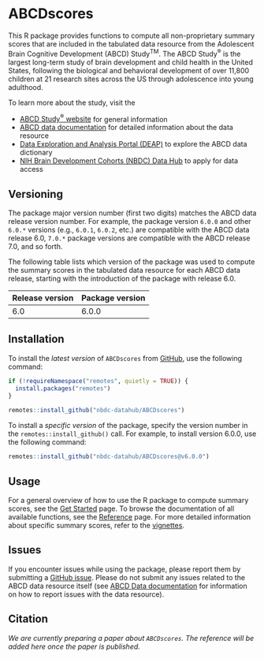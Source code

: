 
<!-- README.md is generated from README.Rmd. Please edit that file -->

# ABCDscores

<!-- badges: start -->

<!-- badges: end -->

This R package provides functions to compute all non-proprietary summary
scores that are included in the tabulated data resource from the
Adolescent Brain Cognitive Development (ABCD) Study<sup>TM</sup>. The
ABCD Study<sup>®</sup> is the largest long-term study of brain
development and child health in the United States, following the
biological and behavioral development of over 11,800 children at 21
research sites across the US through adolescence into young adulthood.

To learn more about the study, visit the

- [ABCD Study<sup>®</sup> website](https://abcdstudy.org/) for general
  information
- [ABCD data documentation](https://docs.abcdstudy.org/) for detailed
  information about the data resource
- [Data Exploration and Analysis Portal
  (DEAP)](https://abcd.deapscience.com/#/my-datasets/create-dataset) to
  explore the ABCD data dictionary
- [NIH Brain Development Cohorts (NBDC) Data
  Hub](https://nbdc-datahub.org) to apply for data access

## Versioning

The package major version number (first two digits) matches the ABCD
data release version number. For example, the package version `6.0.0`
and other `6.0.*` versions (e.g., `6.0.1`, `6.0.2`, etc.) are compatible
with the ABCD data release 6.0, `7.0.*` package versions are compatible
with the ABCD release 7.0, and so forth.

The following table lists which version of the package was used to
compute the summary scores in the tabulated data resource for each ABCD
data release, starting with the introduction of the package with release
6.0.

| Release version | Package version |
|:----------------|:----------------|
| 6.0             | 6.0.0           |

## Installation

To install the *latest version* of `ABCDscores` from
[GitHub](https://github.com/nbdc-datahub/ABCDscores), use the following
command:

``` r
if (!requireNamespace("remotes", quietly = TRUE)) {
  install.packages("remotes")
}
  
remotes::install_github("nbdc-datahub/ABCDscores")
```

To install a *specific version* of the package, specify the version
number in the `remotes::install_github()` call. For example, to install
version 6.0.0, use the following command:

``` r
remotes::install_github("nbdc-datahub/ABCDscores@v6.0.0")
```

## Usage

For a general overview of how to use the R package to compute summary
scores, see the [Get
Started](https://software.nbdc-datahub.org/ABCDscores/articles/ABCDscores.html)
page. To browse the documentation of all available functions, see the
[Reference](https://software.nbdc-datahub.org/ABCDscores/reference/index.html)
page. For more detailed information about specific summary scores, refer
to the
[vignettes](https://software.nbdc-datahub.org/ABCDscores/articles/).

## Issues

If you encounter issues while using the package, please report them by
submitting a [GitHub
issue](https://github.com/nbdc-datahub/ABCDscores/issues). Please do not
submit any issues related to the ABCD data resource itself (see [ABCD
Data documentation](https://docs.abcdstudy.org/info/issues.html) for
information on how to report issues with the data resource).

## Citation

<!-- If you use any summary scores from ABCD data release or compute summary scores -->

<!-- using this package, please kindly cite the following paper: -->

*We are currently preparing a paper about `ABCDscores`. The reference
will be added here once the paper is published.*
